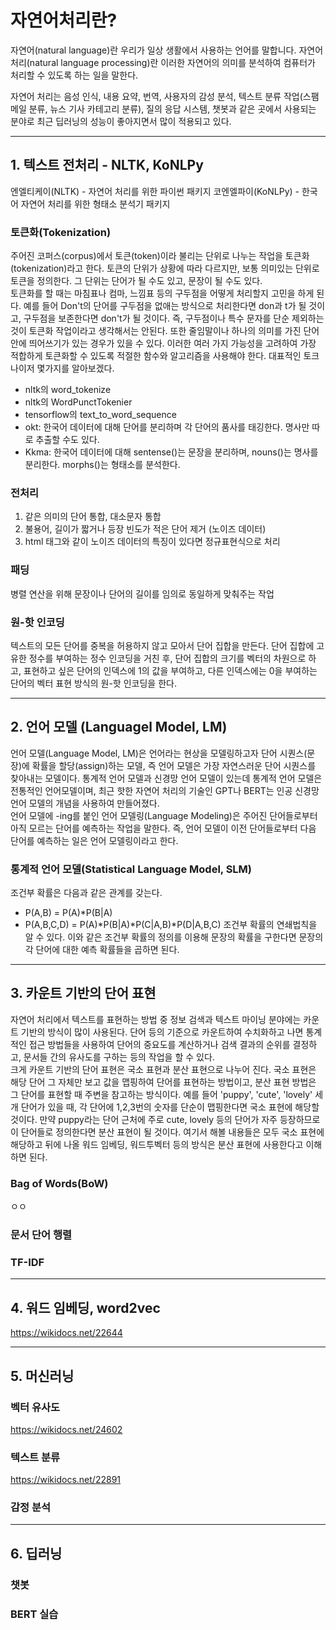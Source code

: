 # 자연어처리란?
자연어(natural language)란 우리가 일상 생활에서 사용하는 언어를 말합니다. 자연어 처리(natural language processing)란 이러한 자연어의 의미를 분석하여 컴퓨터가 처리할 수 있도록 하는 일을 말한다.

자연어 처리는 음성 인식, 내용 요약, 번역, 사용자의 감성 분석, 텍스트 분류 작업(스팸 메일 분류, 뉴스 기사 카테고리 분류), 질의 응답 시스템, 챗봇과 같은 곳에서 사용되는 분야로 최근 딥러닝의 성능이 좋아지면서 많이 적용되고 있다.
   
----------------------------------
   
## 1. 텍스트 전처리 - NLTK, KoNLPy
엔엘티케이(NLTK) - 자연어 처리를 위한 파이썬 패키지
코엔엘파이(KoNLPy) - 한국어 자연어 처리를 위한 형태소 분석기 패키지
### 토큰화(Tokenization)
주어진 코퍼스(corpus)에서 토큰(token)이라 불리는 단위로 나누는 작업을 토큰화(tokenization)라고 한다. 토큰의 단위가 상황에 따라 다르지만, 보통 의미있는 단위로 토큰을 정의한다. 그 단위는 단어가 될 수도 있고, 문장이 될 수도 있다.   
토큰화를 할 때는 마침표나 컴마, 느낌표 등의 구두점을 어떻게 처리할지 고민을 하게 된다. 예를 들어 Don't의 단어를 구두점을 없애는 방식으로 처리한다면 don과 t가 될 것이고, 구두점을 보존한다면 don't가 될 것이다. 즉, 구두점이나 특수 문자를 단순 제외하는 것이 토큰화 작업이라고 생각해서는 안된다. 또한 줄임말이나 하나의 의미를 가진 단어 안에 띄어쓰기가 있는 경우가 있을 수 있다. 이러한 여러 가지 가능성을 고려하여 가장 적합하게 토큰화할 수 있도록 적절한 함수와 알고리즘을 사용해야 한다. 대표적인 토크나이저 몇가지를 알아보겠다. 

- nltk의 word_tokenize
- nltk의 WordPunctTokenier
- tensorflow의 text_to_word_sequence
- okt: 한국어 데이터에 대해 단어를 분리하며 각 단어의 품사를 태깅한다. 명사만 따로 추출할 수도 있다. 
- Kkma: 한국어 데이터에 대해 sentense()는 문장을 분리하며, nouns()는 명사를 분리한다. morphs()는 형태소를 분석한다. 

### 전처리 
1. 같은 의미의 단어 통합, 대소문자 통합
2. 불용어, 길이가 짧거나 등장 빈도가 적은 단어 제거 (노이즈 데이터)
3. html 태그와 같이 노이즈 데이터의 특징이 있다면 정규표현식으로 처리
### 패딩
병렬 연산을 위해 문장이나 단어의 길이를 임의로 동일하게 맞춰주는 작업
### 원-핫 인코딩
텍스트의 모든 단어를 중복을 허용하지 않고 모아서 단어 집합을 만든다. 단어 집합에 고유한 정수를 부여하는 정수 인코딩을 거친 후, 단어 집합의 크기를 벡터의 차원으로 하고, 표현하고 싶은 단어의 인덱스에 1의 값을 부여하고, 다른 인덱스에는 0을 부여하는 단어의 벡터 표현 방식의 원-핫 인코딩을 한다. 
   
----------------------------------
   
## 2. 언어 모델 (Languagel Model, LM)
언어 모델(Language Model, LM)은 언어라는 현상을 모델링하고자 단어 시퀀스(문장)에 확률을 할당(assign)하는 모델, 즉 언어 모델은 가장 자연스러운 단어 시퀀스를 찾아내는 모델이다. 통계적 언어 모델과 신경망 언어 모델이 있는데 통계적 언어 모델은 전통적인 언어모델이며, 최근 핫한 자연어 처리의 기술인 GPT나 BERT는 인공 신경망 언어 모델의 개념을 사용하여 만들어졌다.   
언어 모델에 -ing를 붙인 언어 모델링(Language Modeling)은 주어진 단어들로부터 아직 모르는 단어를 예측하는 작업을 말한다. 즉, 언어 모델이 이전 단어들로부터 다음 단어를 예측하는 일은 언어 모델링이라고 한다.

### 통계적 언어 모델(Statistical Language Model, SLM)
조건부 확률은 다음과 같은 관계를 갖는다. 
- P(A,B) = P(A)*P(B|A)
- P(A,B,C,D) = P(A)*P(B|A)*P(C|A,B)*P(D|A,B,C)
조건부 확률의 연쇄법칙을 알 수 있다. 이와 같은 조건부 확률의 정의를 이용해 문장의 확률을 구한다면 문장의 각 단어에 대한 예측 확률들을 곱하면 된다.   
   
----------------------------------
  
## 3. 카운트 기반의 단어 표현
자연어 처리에서 텍스트를 표현하는 방법 중 정보 검색과 텍스트 마이닝 분야에는 카운트 기반의 방식이 많이 사용된다. 단어 등의 기준으로 카운트하여 수치화하고 나면 통계적인 접근 방법들을 사용하여 단어의 중요도를 계산하거나 검색 결과의 순위를 결정하고, 문서들 간의 유사도를 구하는 등의 작업을 할 수 있다.    
크게 카운트 기반의 단어 표현은 국소 표현과 분산 표현으로 나누어 진다. 국소 표현은 해당 단어 그 자체만 보고 값을 맵핑하여 단어를 표현하는 방법이고, 분산 표현 방법은 그 단어를 표현할 때 주변을 참고하는 방식이다. 예를 들어 'puppy', 'cute', 'lovely' 세개 단어가 있을 때, 각 단어에 1,2,3번의 숫자를 단순이 맵핑한다면 국소 표현에 해당할 것이다. 만약 puppy라는 단어 근처에 주로 cute, lovely 등의 단어가 자주 등장하므로 이 단어들로 정의한다면 분산 표현이 될 것이다. 여기서 해볼 내용들은 모두 국소 표현에 해당하고 뒤에 나올 워드 임베딩, 워드투벡터 등의 방식은 분산 표현에 사용한다고 이해하면 된다.

### Bag of Words(BoW)
ㅇㅇ

### 문서 단어 행렬

### TF-IDF

----------------------------------
## 4. 워드 임베딩, word2vec
https://wikidocs.net/22644


----------------------------------
## 5. 머신러닝 
### 벡터 유사도 
https://wikidocs.net/24602

### 텍스트 분류
https://wikidocs.net/22891


### 감정 분석

----------------------------------
## 6. 딥러닝
### 챗봇
### BERT 실습